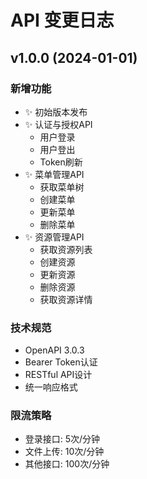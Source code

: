 # API 变更日志

## v1.0.0 (2024-01-01)

### 新增功能

- ✨ 初始版本发布
- ✨ 认证与授权API
  - 用户登录
  - 用户登出
  - Token刷新
- ✨ 菜单管理API
  - 获取菜单树
  - 创建菜单
  - 更新菜单
  - 删除菜单
- ✨ 资源管理API
  - 获取资源列表
  - 创建资源
  - 更新资源
  - 删除资源
  - 获取资源详情

### 技术规范

- OpenAPI 3.0.3
- Bearer Token认证
- RESTful API设计
- 统一响应格式

### 限流策略

- 登录接口: 5次/分钟
- 文件上传: 10次/分钟
- 其他接口: 100次/分钟
